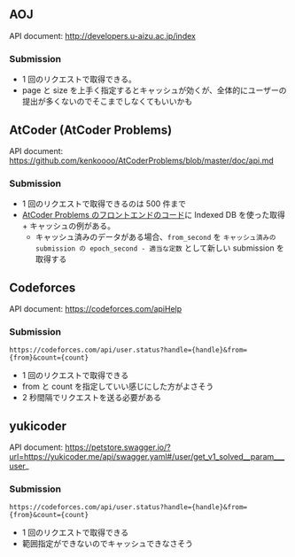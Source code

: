 ## AOJ

API document: http://developers.u-aizu.ac.jp/index

### Submission

- 1 回のリクエストで取得できる。
- page と size を上手く指定するとキャッシュが効くが、全体的にユーザーの提出が多くないのでそこまでしなくてもいいかも

## AtCoder (AtCoder Problems)

API document: https://github.com/kenkoooo/AtCoderProblems/blob/master/doc/api.md

### Submission

- 1 回のリクエストで取得できるのは 500 件まで
- [AtCoder Problems のフロントエンドのコード](https://github.com/kenkoooo/AtCoderProblems/blob/master/atcoder-problems-frontend/src/database/SubmissionsDB.ts)に Indexed DB を使った取得 + キャッシュの例がある。
    - キャッシュ済みのデータがある場合、`from_second` を `キャッシュ済みの submission の epoch_second - 適当な定数` として新しい submission を取得する

## Codeforces

API document: https://codeforces.com/apiHelp

### Submission

```
https://codeforces.com/api/user.status?handle={handle}&from={from}&count={count}
```

- 1 回のリクエストで取得できる
- from と count を指定していい感じにした方がよさそう
- 2 秒間隔でリクエストを送る必要がある

## yukicoder

API document: https://petstore.swagger.io/?url=https://yukicoder.me/api/swagger.yaml#/user/get_v1_solved__param___user_

### Submission

```
https://codeforces.com/api/user.status?handle={handle}&from={from}&count={count}
```

- 1 回のリクエストで取得できる
- 範囲指定ができないのでキャッシュできなさそう
